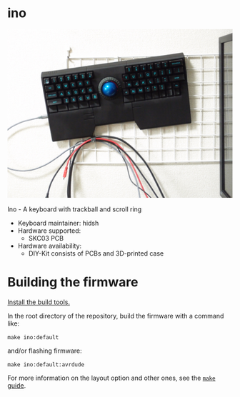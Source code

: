 ino
========

![photo](docs/ino-photo.jpg)

Ino - A keyboard with trackball and scroll ring

- Keyboard maintainer: hidsh
- Hardware supported: 
    - SKC03 PCB
- Hardware availability:
    - DIY-Kit consists of PCBs and 3D-printed case

# Building the firmware

[Install the build tools.](https://docs.qmk.fm/#/getting_started_build_tools)

In the root directory of the repository, build the firmware with a command like:

```
make ino:default
```

and/or flashing firmware:

```
make ino:default:avrdude
```


For more information on the layout option and other ones, see the [`make` guide](https://docs.qmk.fm/#/getting_started_make_guide).

